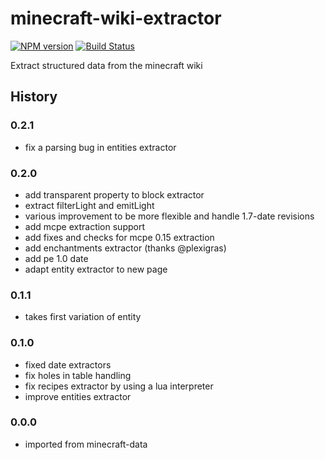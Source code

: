 # minecraft-wiki-extractor
[![NPM version](https://img.shields.io/npm/v/minecraft-wiki-extractor.svg)](http://npmjs.com/package/minecraft-wiki-extractor)
[![Build Status](https://img.shields.io/circleci/project/PrismarineJS/minecraft-wiki-extractor/master.svg)](https://circleci.com/gh/PrismarineJS/minecraft-wiki-extractor)



Extract structured data from the minecraft wiki

## History

### 0.2.1

* fix a parsing bug in entities extractor

### 0.2.0

* add transparent property to block extractor
* extract filterLight and emitLight
* various improvement to be more flexible and handle 1.7-date revisions
* add mcpe extraction support
* add fixes and checks for mcpe 0.15 extraction
* add enchantments extractor (thanks @plexigras)
* add pe 1.0 date
* adapt entity extractor to new page

### 0.1.1

* takes first variation of entity

### 0.1.0

* fixed date extractors
* fix holes in table handling
* fix recipes extractor by using a lua interpreter
* improve entities extractor

### 0.0.0

* imported from minecraft-data
